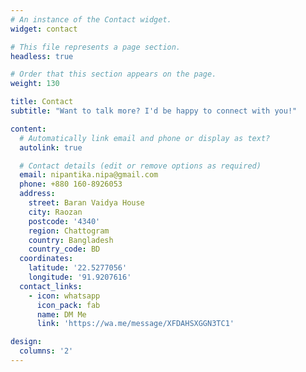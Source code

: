```yaml
---
# An instance of the Contact widget.
widget: contact

# This file represents a page section.
headless: true

# Order that this section appears on the page.
weight: 130

title: Contact
subtitle: "Want to talk more? I'd be happy to connect with you!"

content:
  # Automatically link email and phone or display as text?
  autolink: true

  # Contact details (edit or remove options as required)
  email: nipantika.nipa@gmail.com
  phone: +880 160-8926053
  address:
    street: Baran Vaidya House
    city: Raozan
    postcode: '4340'
    region: Chattogram
    country: Bangladesh
    country_code: BD
  coordinates:
    latitude: '22.5277056'
    longitude: '91.9207616'
  contact_links:
    - icon: whatsapp
      icon_pack: fab
      name: DM Me
      link: 'https://wa.me/message/XFDAHSXGGN3TC1'

design:
  columns: '2'
---
```


